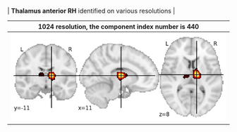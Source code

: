 


| **Thalamus anterior RH** identified on various resolutions |

| 1024 resolution, the component index number is 440|  
|:---:|  
| ![Component 1024](../1024/final/440.jpg "From component 1024: Thalamus anterior RH") |